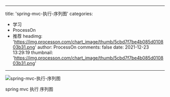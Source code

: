 
---
title: 'spring-mvc-执行-序列图'
categories: 
 - 学习
 - ProcessOn
 - 推荐
headimg: 'https://img.processon.com/chart_image/thumb/5cbd7f7be4b085d010803b31.png'
author: ProcessOn
comments: false
date: 2021-12-23 13:29:19
thumbnail: 'https://img.processon.com/chart_image/thumb/5cbd7f7be4b085d010803b31.png'
---

<div>   
<img class="thumb" alt="spring-mvc-执行-序列图" src="https://img.processon.com/chart_image/thumb/5cbd7f7be4b085d010803b31.png" referrerpolicy="no-referrer">
<p>spring mvc 执行 序列图</p>  
</div>
            